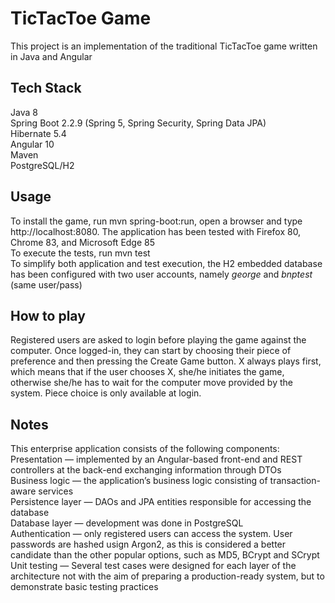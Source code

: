# TicTacToe Game

This project is an implementation of the traditional TicTacToe game written in Java and Angular


## Tech Stack

Java 8\
Spring Boot 2.2.9 (Spring 5, Spring Security, Spring Data JPA)\
Hibernate 5.4\
Angular 10\
Maven\
PostgreSQL/H2


## Usage

To install the game, run mvn spring-boot:run, open a browser and type http://localhost:8080. The application has been tested with Firefox 80, Chrome 83, and Microsoft Edge 85\
To execute the tests, run mvn test\
To simplify both application and test execution, the H2 embedded database has been configured with two user accounts, namely *george* and *bnptest* (same user/pass)


## How to play
Registered users are asked to login before playing the game against the computer. Once logged-in, they can start by choosing their piece of preference and then pressing the Create Game button. 
X always plays first, which means that if the user chooses X, she/he initiates the game, otherwise she/he has to wait for the computer move provided by the system. Piece choice is only available at login.


## Notes
This enterprise application consists of the following components:\
Presentation — implemented by an Angular-based front-end and REST controllers at the back-end exchanging information through DTOs\
Business logic — the application’s business logic consisting of transaction-aware services\
Persistence layer —  DAOs and JPA entities responsible for accessing the database\
Database layer — development was done in PostgreSQL\
Authentication — only registered users can access the system. User passwords are hashed usign Argon2, as this is considered a better candidate than the other popular options, such as MD5, BCrypt and SCrypt\
Unit testing — Several test cases were designed for each layer of the architecture not with the aim of preparing a production-ready system, but to demonstrate basic testing  practices

